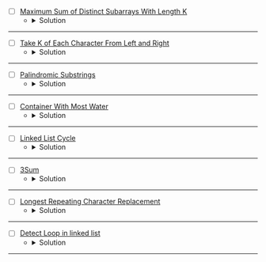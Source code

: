 * [ ] [Maximum Sum of Distinct Subarrays With Length K](https://leetcode.com/problems/maximum-sum-of-distinct-subarrays-with-length-k/description/) 
    * <details>
        <summary> Solution </summary>

        ```c++
            class Solution {
            public:
                long long maximumSubarraySum(vector<int>& nums, int k) {
                    int n = nums.size();
                    long long sum = 0, res = 0;
                    set<int> distinct;
                    unordered_map<int, int> frq;
                    for(int end = 0, start = 0; end < n;end++) {
                        sum += nums[end];
                        distinct.insert(nums[end]);
                        frq[nums[end]] += 1;
                        while(start < end && (distinct.size() < (end - start + 1) || distinct.size() > k)) {
                            frq[nums[start]] -= 1;
                            if(frq[nums[start]] == 0)
                                distinct.erase(nums[start]);
                            sum -= nums[start];
                            start += 1;
                        }
                        int len = end - start + 1;
                        if(len == k)
                            res = max(res, sum);
                    }
                    return res;
                }
            };
        
    </details>

---



* [ ] [Take K of Each Character From Left and Right](https://leetcode.com/problems/take-k-of-each-character-from-left-and-right/description/) 
    * <details>
        <summary> Solution </summary>

        ```c++
            class Solution {
            public:
                int takeCharacters(string s, int k) {
                    int n = s.size(), res = INT_MAX, left = 0, right = n - 1;
                    unordered_map<char, int> frq, minChar;
                    for(auto &ch: s) frq[ch] += 1;
                    if(frq['a'] < k || frq['b'] < k || frq['c'] < k) return -1;
                    while(right >= 0 && (minChar['a'] < k || minChar['b'] < k || minChar['c'] < k))
                        minChar[s[right--]] += 1;
                    right += 1;
                    res = n - right;
                    while(left < n) {
                        minChar[s[left]] += 1;
                        while(right < n) {
                            if(minChar[s[right]] > k)
                                minChar[s[right++]] -= 1;
                            else break;
                        }
                        res = min(res, left + 1 + (n - right));
                        left += 1;
                    }
                    return res;
                }
            };
        
    </details>

---




* [ ] [Palindromic Substrings](https://leetcode.com/problems/palindromic-substrings/description/) 
    * <details>
        <summary> Solution </summary>

        ```c++
            class Solution {
                int countPal(string& s, bool flag = false) {
                    int n = s.size(), res = 0;
                    for(int i = 0; i < n - flag;i++) {
                        int left = i, right = (flag == true ? i + 1 : i), cnt = 0;
                        while(left >= 0 && right < n) {
                            if(s[left] != s[right])
                                break;
                            cnt += 1;
                            left -= 1;
                            right += 1;
                        }
                        res += cnt;
                    }
                    return res;
                }
            public:
                int countSubstrings(string s) {
                    int res = 0;
                    res += countPal(s);
                    res += countPal(s, true);
                    return res;
                }
            };
        
    </details>

---




* [ ] [Container With Most Water](https://leetcode.com/problems/container-with-most-water/description/) 
    * <details>
        <summary> Solution </summary>

        ```c++
            class Solution {
            public:
                int maxArea(vector<int>& height) {
                    int n = height.size(), res = 0;
                    int left = 0, right = n - 1;
                    while(left < right) {
                        res = max(res, min(height[left], height[right]) * (right - left));
                        if(height[left] < height[right]) left += 1;
                        else right -= 1;
                    }
                    return res;
                }
            };
        
    </details>

---




* [ ] [Linked List Cycle](https://leetcode.com/problems/linked-list-cycle/description/) 
    * <details>
        <summary> Solution </summary>

        ```c++
            /**
            * Definition for singly-linked list.
            * struct ListNode {
            *     int val;
            *     ListNode *next;
            *     ListNode(int x) : val(x), next(NULL) {}
            * };
            */
            class Solution {
            public:
                bool hasCycle(ListNode *head) {
                    ListNode* slow = head, *fast = (head == nullptr ? nullptr : head->next);
                    while(fast != nullptr && fast != slow) {
                        slow = slow->next;
                        fast = fast->next;
                        if(fast != nullptr)
                            fast = fast->next;
                    }
                    return fast == slow && slow != nullptr;
                }
            };
        
    </details>

---



* [ ] [3Sum](https://leetcode.com/problems/3sum/description/) 
    * <details>
        <summary> Solution </summary>

        ```c++
            class Solution {
            public:
                vector<vector<int>> threeSum(vector<int>& nums) {
                    int n = nums.size();
                    sort(nums.begin(), nums.end());
                    vector<vector<int>> res;
                    for(int i = 0; i < n - 2;i++) {
                        if(i != 0 && nums[i] == nums[i - 1]) continue;
                        int left = i + 1, right = n - 1, target = -nums[i];
                        while(left < right) {
                            int sum = nums[left] + nums[right];
                            if(sum == target) {
                                vector<int> ans = {nums[i], nums[left], nums[right]};
                                res.push_back(ans);
                                int start = left, end = right;
                                while(left < right && nums[start] == nums[left]) left += 1;
                                while(right > left && nums[end] == nums[right]) right -= 1;
                            }
                            else if(sum > target) right -= 1;
                            else left += 1;
                        }
                    }
                    return res;
                }
            };
        
    </details>

---




* [ ] [Longest Repeating Character Replacement](https://leetcode.com/problems/longest-repeating-character-replacement/description/) 
    * <details>
        <summary> Solution </summary>

        ```c++
            class Solution {
            public:
                int characterReplacement(string s, int k) {
                    int n = s.size(), res = 0;
                    unordered_map<char, int> frq;
                    for(int end = 0, start = 0; end < n;end++) {
                        frq[s[end]] += 1;
                        while(start < end) {
                            int mx = 0, len = end - start + 1;
                            for(auto &ch: frq)
                                mx = max(mx, ch.second);
                            if(mx + k >= len)
                                break;
                            frq[s[start]] -= 1;
                            start += 1;
                        }
                        res = max(res, end - start + 1);
                    }
                    return res;
                }
            };
        
    </details>

---



* [ ] [Detect Loop in linked list](https://www.geeksforgeeks.org/problems/detect-loop-in-linked-list/1?page=2&sortBy=submissions) 
    * <details>
        <summary> Solution </summary>

        ```c++
            class Solution {
            public:
                // Function to check if the linked list has a loop.
                bool detectLoop(Node* head) {
                    // your code here
                    Node* slow = head, *fast = head->next;
                    while(fast != nullptr && slow != fast) {
                        slow = slow->next;
                        fast = fast->next;
                        if(fast != nullptr)
                            fast = fast->next;
                    }
                    return slow == fast;
                }
            };

        
    </details>

---